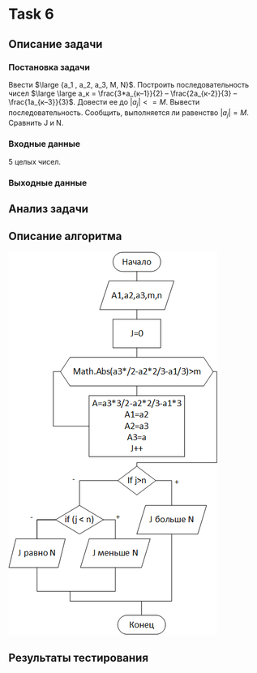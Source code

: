 # Task 6 
## Описание задачи
### Постановка задачи
Ввести $\large {а_1 , а_2, а_3, М, N}$. Построить последовательность чисел $\large \large а_к = \frac{3*а_{к–1}}{2} – \frac{2а_{к-2}}{3} – \frac{1а_{к–3}}{3}$. Довести ее до $|a_j|<=M$. Вывести последовательность. Сообщить, выполняется ли равенство $|a_j|=M$. Сравнить J и N.
### Входные данные
5 целых чисел. 
### Выходные данные

## Анализ задачи



## Описание алгоритма
![блок-схема](https://github.com/Samoed/PracCourse1/blob/master/Task%206/docs/%D0%B1%D0%BB%D0%BE%D0%BA-%D1%81%D1%85%D0%B5%D0%BC%D0%B0.png?raw=true)
## Результаты тестирования